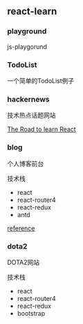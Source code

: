 ## react-learn

### playground

js-playgorund

### TodoList

一个简单的TodoList例子

### hackernews

技术热点话题网站

[The Road to learn React](https://github.com/the-road-to-learn-react/the-road-to-learn-react)

### blog

个人博客前台

技术栈

+ react 
+ react-router4 
+ react-redux 
+ antd  

[reference](https://github.com/Marco2333/react-demo)

### dota2

DOTA2网站

技术栈

+ react 
+ react-router4 
+ react-redux 
+ bootstrap